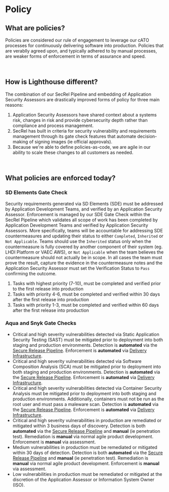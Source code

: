 # Policy

## What are policies?
Policies are considered our rule of engagement to leverage our cATO processes for continuously delivering software into production. Policies that are verablly agreed upon, and typically adhered to by manual processes, are weaker forms of enforcement in terms of assurance and speed. 

<br/>

## How is Lighthouse different?
The combination of our SecRel Pipeline and embedding of Application Security Assessors are drastically improved forms of policy for three main reasons:

1. Application Security Assessors have shared context about a systems risk, changes in risk and provide cybersecurity depth rather than compliance and process management.
2. SecRel has built in criteria for security vulnerability and requirements management through its gate check features that automate decision-making of signing images (ie official approvals).
3. Because we're able to define policies-as-code, we are agile in our ability to scale these changes to all customers as needed.

<br/>

## What policies are enforced today?

### SD Elements Gate Check
Security requirements generated via SD Elements (SDE) must be addressed by Application Development Teams, and verified by an Application Security Assessor. Enforcement is managed by our SDE Gate Check within the SecRel Pipeline which validates all scope of work has been completed by Application Development Teams and verified by Application Security Assessors. More specifically, teams will be accountable for addressing SDE countermeasures and updating their status to either `Completed`, `Inherited` or `Not Applicable`. Teams should use the `Inherited` status only when the countermeasure is fully covered by another component of their system (eg. LHDI Platform or VAEC AWS), or `Not Applicable` when the team believes the countermeasure should not actually be in scope. In all cases the team must prove the result, capture the evidence in the countermeasure notes and the Application Security Assessor must set the Verification Status to `Pass` confirming the outcome.

1. Tasks with highest priority (7-10), must be completed and verified prior to the first release into production
2. Tasks with priority 4-6, must be completed and verified within 30 days after the first release into production
3. Tasks with priority 1-3, must be completed and verified within 60 days after the first release into production
    
### Aqua and Snyk Gate Checks
- Critical and high severity vulnerabilities detected via Static Application Security Testing (SAST) must be mitigated 
prior to deployment into both staging and production environments. Detection is **automated** via the
[Secure Release Pipeline](https://department-of-veterans-affairs.github.io/lighthouse-tornado). Enforcement is 
**automated** via [Delivery Infrastructure](https://department-of-veterans-affairs.github.io/lighthouse-di-documentation/).
- Critical and high severity vulnerabilities detected via Software Composition Analysis (SCA) must be mitigated prior to
deployment into both staging and production environments. Detection is **automated** via the
[Secure Release Pipeline](https://department-of-veterans-affairs.github.io/lighthouse-tornado/). Enforcement is
**automated** via [Delivery Infrastructure](https://department-of-veterans-affairs.github.io/lighthouse-di-documentation/).
- Critical and high severity vulnerabilities detected via Container Security Analysis must be mitigated prior to 
deployment into both staging and production environments. Additionally, containers must not be run as the root user and 
must pass a maleware scan. Detection is **automated** via the
[Secure Release Pipeline](https://department-of-veterans-affairs.github.io/lighthouse-tornado/). Enforcement is
**automated** via [Delivery Infrastructure](https://department-of-veterans-affairs.github.io/lighthouse-di-documentation/).
- Critical and high severity vulnerabilities in production are remediated or mitigated within 3 business days of 
discovery. Detection is both **automated** via the 
[Secure Release Pipeline](https://department-of-veterans-affairs.github.io/lighthouse-tornado/) and **manual** 
(ie penetration test). Remediation is **manual** via normal agile product development. Enforcement is **manual** via 
assessment.
- Medium vulnerabilities in production must be remediated or mitigated within 30 days of detection. Detection is both 
**automated** via the  [Secure Release Pipeline](https://department-of-veterans-affairs.github.io/lighthouse-tornado/) 
and **manual** (ie penetration test). Remediation is **manual** via normal agile product development. Enforcement is 
**manual** via assessment.
- Low vulnerabilities in production must be remediated or mitigated at the discretion of the Application Assessor or Information System Owner (ISO).
